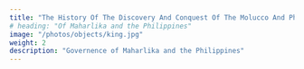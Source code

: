 ```yaml
---
title: "The History Of The Discovery And Conquest Of The Molucco And Philippine Islands"
# heading: "Of Maharlika and the Philippines"
image: "/photos/objects/king.jpg"
weight: 2
description: "Governence of Maharlika and the Philippines"
---
```

